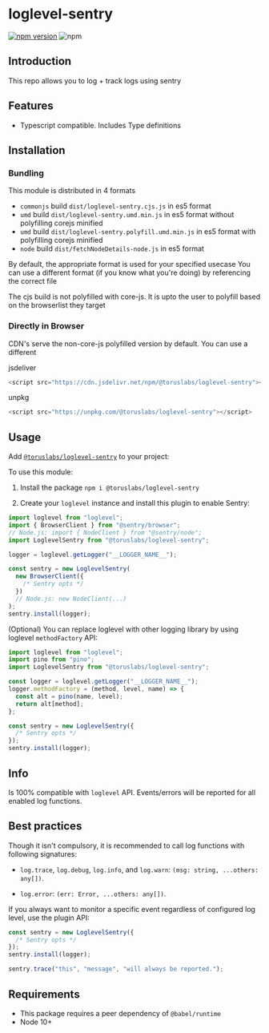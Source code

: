 # loglevel-sentry

[![npm version](https://badge.fury.io/js/%40toruslabs%2Floglevel-sentry.svg)](https://badge.fury.io/js/%40toruslabs%2Floglevel-sentry)
![npm](https://img.shields.io/npm/dw/@toruslabs/loglevel-sentry)

## Introduction

This repo allows you to log + track logs using sentry

## Features

- Typescript compatible. Includes Type definitions

## Installation

### Bundling

This module is distributed in 4 formats

- `commonjs` build `dist/loglevel-sentry.cjs.js` in es5 format
- `umd` build `dist/loglevel-sentry.umd.min.js` in es5 format without polyfilling corejs minified
- `umd` build `dist/loglevel-sentry.polyfill.umd.min.js` in es5 format with polyfilling corejs minified
- `node` build `dist/fetchNodeDetails-node.js` in es5 format

By default, the appropriate format is used for your specified usecase
You can use a different format (if you know what you're doing) by referencing the correct file

The cjs build is not polyfilled with core-js.
It is upto the user to polyfill based on the browserlist they target

### Directly in Browser

CDN's serve the non-core-js polyfilled version by default. You can use a different

jsdeliver

```js
<script src="https://cdn.jsdelivr.net/npm/@toruslabs/loglevel-sentry"></script>
```

unpkg

```js
<script src="https://unpkg.com/@toruslabs/loglevel-sentry"></script>
```

## Usage

Add [`@toruslabs/loglevel-sentry`](https://www.npmjs.com/package/@toruslabs/loglevel-sentry) to your project:

To use this module:

1. Install the package
   `npm i @toruslabs/loglevel-sentry`

2. Create your `loglevel` instance and install this plugin to enable Sentry:

```js
import loglevel from "loglevel";
import { BrowserClient } from "@sentry/browser";
// Node.js: import { NodeClient } from "@sentry/node";
import LoglevelSentry from "@toruslabs/loglevel-sentry";

logger = loglevel.getLogger("__LOGGER_NAME__");

const sentry = new LoglevelSentry(
  new BrowserClient({
    /* Sentry opts */
  })
  // Node.js: new NodeClient(...)
);
sentry.install(logger);
```

(Optional) You can replace loglevel with other logging library by using loglevel `methodFactory` API:

```js
import loglevel from "loglevel";
import pino from "pino";
import LoglevelSentry from "@toruslabs/loglevel-sentry";

const logger = loglevel.getLogger("__LOGGER_NAME__");
logger.methodFactory = (method, level, name) => {
  const alt = pino(name, level);
  return alt[method];
};

const sentry = new LoglevelSentry({
  /* Sentry opts */
});
sentry.install(logger);
```

## Info

Is 100% compatible with `loglevel` API. Events/errors will be reported for all enabled log functions.

## Best practices

Though it isn't compulsory, it is recommended to call log functions with following signatures:

- `log.trace`, `log.debug`, `log.info`, and `log.warn`: `(msg: string, ...others: any[])`.

- `log.error`: `(err: Error, ...others: any[])`.

If you always want to monitor a specific event regardless of configured log level, use the plugin API:

```js
const sentry = new LoglevelSentry({
  /* Sentry opts */
});
sentry.install(logger);

sentry.trace("this", "message", "will always be reported.");
```

## Requirements

- This package requires a peer dependency of `@babel/runtime`
- Node 10+
